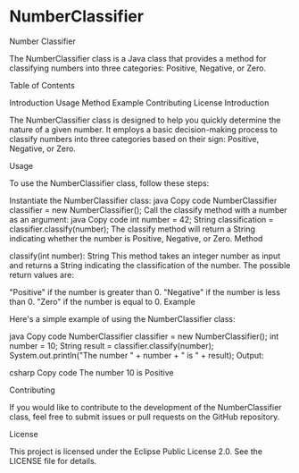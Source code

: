 # NumberClassifier
Number Classifier

The NumberClassifier class is a Java class that provides a method for classifying numbers into three categories: Positive, Negative, or Zero.

Table of Contents

Introduction
Usage
Method
Example
Contributing
License
Introduction

The NumberClassifier class is designed to help you quickly determine the nature of a given number. It employs a basic decision-making process to classify numbers into three categories based on their sign: Positive, Negative, or Zero.

Usage

To use the NumberClassifier class, follow these steps:

Instantiate the NumberClassifier class:
java
Copy code
NumberClassifier classifier = new NumberClassifier();
Call the classify method with a number as an argument:
java
Copy code
int number = 42;
String classification = classifier.classify(number);
The classify method will return a String indicating whether the number is Positive, Negative, or Zero.
Method

classify(int number): String
This method takes an integer number as input and returns a String indicating the classification of the number. The possible return values are:

"Positive" if the number is greater than 0.
"Negative" if the number is less than 0.
"Zero" if the number is equal to 0.
Example

Here's a simple example of using the NumberClassifier class:

java
Copy code
NumberClassifier classifier = new NumberClassifier();
int number = 10;
String result = classifier.classify(number);
System.out.println("The number " + number + " is " + result);
Output:

csharp
Copy code
The number 10 is Positive

Contributing

If you would like to contribute to the development of the NumberClassifier class, feel free to submit issues or pull requests on the GitHub repository.

License

This project is licensed under the Eclipse Public License 2.0. See the LICENSE file for details.
